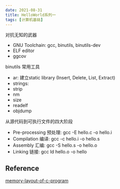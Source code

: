```yaml
---
date: 2021-08-31
title: HelloWorld系列一
tags: [计算机基础]
---
```


对抗无知的武器

- GNU Toolchain: gcc, binutils, binutils-dev
- ELF editor
- ggcov

binutils 常用工具

- ar: 建立static library (Insert, Delete, List, Extract)
- strings: 
- strip
- nm
- size
- readelf
- objdump

从源代码到可执行文件的四大阶段

- Pre-processing 预处理: gcc -E hello.c -o hello.i
- Compilation 编译: gcc -c hello.i -o hello.s
- Assembly 汇编: gcc -S hello.s -o hello.o
- Linking 链接: gcc ld hello.o -o hello

## 


## Reference

[memory-layout-of-c-program](https://www.geeksforgeeks.org/memory-layout-of-c-program/)